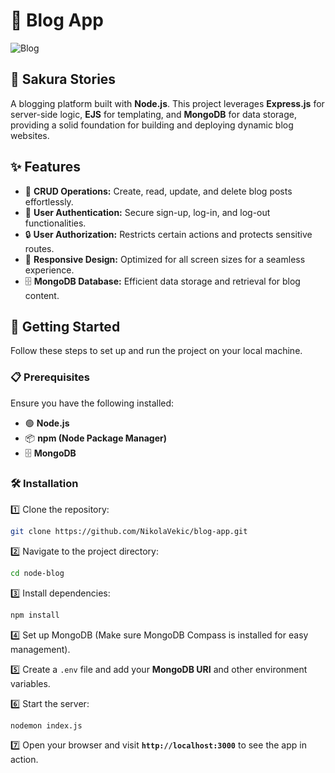 # 📝 Blog App

![Blog](https://github.com/NikolaVekic/node-blog/assets/55920607/2a317aec-e02f-454f-a3b9-8e933a6f2e8e)

## 🏯 Sakura Stories
A blogging platform built with **Node.js**. This project leverages **Express.js** for server-side logic, **EJS** for templating, and **MongoDB** for data storage, providing a solid foundation for building and deploying dynamic blog websites.

## ✨ Features

- 📝 **CRUD Operations:** Create, read, update, and delete blog posts effortlessly.
- 🔑 **User Authentication:** Secure sign-up, log-in, and log-out functionalities.
- 🔒 **User Authorization:** Restricts certain actions and protects sensitive routes.
- 📱 **Responsive Design:** Optimized for all screen sizes for a seamless experience.
- 🗄️ **MongoDB Database:** Efficient data storage and retrieval for blog content.

## 🚀 Getting Started

Follow these steps to set up and run the project on your local machine.

### 📋 Prerequisites

Ensure you have the following installed:

- 🟢 **Node.js**
- 📦 **npm (Node Package Manager)**
- 🗄️ **MongoDB**

### 🛠 Installation

1️⃣ Clone the repository:

```bash
git clone https://github.com/NikolaVekic/blog-app.git
```

2️⃣ Navigate to the project directory:

```bash
cd node-blog
```

3️⃣ Install dependencies:

```bash
npm install
```

4️⃣ Set up MongoDB (Make sure MongoDB Compass is installed for easy management).

5️⃣ Create a `.env` file and add your **MongoDB URI** and other environment variables.

6️⃣ Start the server:

```bash
nodemon index.js
```

7️⃣ Open your browser and visit **`http://localhost:3000`** to see the app in action.



